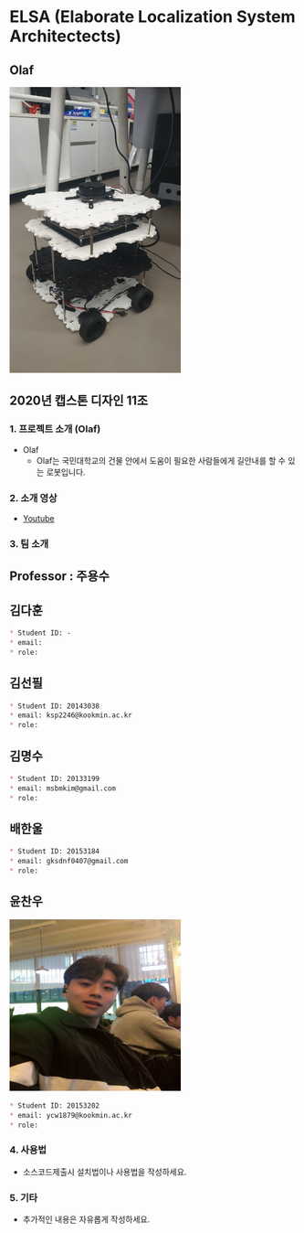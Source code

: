 # ELSA (Elaborate Localization System Architectects)

## Olaf 
<img src="https://github.com/kookmin-sw/capstone-2020-11/blob/master/images/turtle.jpg" width = "300px" height = "500px"></img>


## 2020년 캡스톤 디자인 11조

### 1. 프로젝트 소개 (Olaf)

- Olaf
  - Olaf는 국민대학교의 건물 안에서 도움이 필요한 사람들에게 길안내를 할 수 있는 로봇입니다.

### 2. 소개 영상

- [Youtube](https://youtube.com, "Project Olaf")

### 3. 팀 소개

## Professor : 주용수

## 김다훈
```markdown
* Student ID: -
* email: 
* role: 
```
## 김선필
```markdown
* Student ID: 20143038
* email: ksp2246@kookmin.ac.kr
* role: 
```

## 김명수
```markdown
* Student ID: 20133199
* email: msbmkim@gmail.com
* role: 
```

## 배한울
```markdown
* Student ID: 20153184
* email: gksdnf0407@gmail.com
* role: 
```

## 윤찬우

<img src="https://github.com/kookmin-sw/capstone-2020-11/blob/master/images/chanwoo.jpeg"   width = "300px" height = "300px"></img>

```markdown
* Student ID: 20153202
* email: ycw1879@kookmin.ac.kr
* role: 
```

### 4. 사용법

- 소스코드제출시 설치법이나 사용법을 작성하세요.

### 5. 기타

- 추가적인 내용은 자유롭게 작성하세요.
